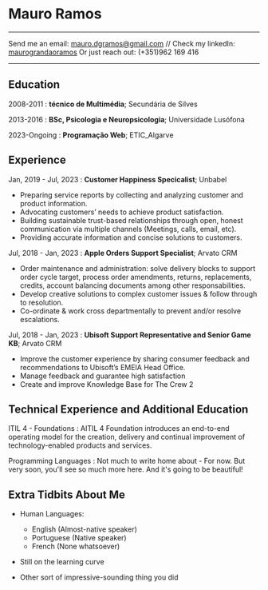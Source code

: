 Mauro Ramos
============

-------------------     ----------------------------
Send me an email:             [mauro.dgramos@gmail.com](mailto:ymauro.dgramos@gmail.com)
// Check my linkedIn:       [maurograndaoramos](https://www.linkedin.com/in/maurograndaoramos/)
Or just reach out:                   (+351)962 169 416
-------------------     ----------------------------

Education
---------

2008-2011
:   **técnico de Multimédia**; Secundária de Silves

2013-2016
:   **BSc, Psicologia e Neuropsicologia**; Universidade Lusófona

2023-Ongoing
:   **Programação Web**; ETIC_Algarve

Experience
----------

Jan, 2019 - Jul, 2023
:   **Customer Happiness Specicalist**; Unbabel

- Preparing service reports by collecting and analyzing customer and product information.
- Advocating customers’ needs to achieve product satisfaction.
- Building sustainable trust-based relationships through open, honest communication via multiple channels (Meetings, calls, email, etc).
- Providing accurate information and concise solutions to customers.

Jul, 2018 - Jan, 2023
:   **Apple Orders Support Specialist**; Arvato CRM

- Order maintenance and administration: solve delivery blocks to support order cycle target, process order amendments, returns, replacements, credits, account balancing
documents among other responsabilities.
- Develop creative solutions to complex customer issues & follow through to resolution.
- Co-ordinate & work cross departmentally to prevent and/or resolve escalations.

Jul, 2018 - Jan, 2023
:   **Ubisoft Support Representative and Senior Game KB**; Arvato CRM

- Improve the customer experience by sharing consumer feedback and recommendations to Ubisoft’s EMEIA Head Office.
- Manage feedback and guarantee high satisfaction
- Create and improve Knowledge Base for The Crew 2

Technical Experience and Additional Education
--------------------

ITIL 4 - Foundations
: AITIL 4 Foundation introduces an end-to-end operating model for the creation, delivery and continual improvement of technology-enabled products and services.

Programming Languages
: Not much to write home about - For now. But very soon, you'll see so much more here. And it's going to be beautiful!

Extra Tidbits About Me
----------------------------------------

* Human Languages:

     * English (Almost-native speaker)
     * Portuguese (Native speaker)
     * French (None whatsoever)

* Still on the learning curve

* Other sort of impressive-sounding thing you did
